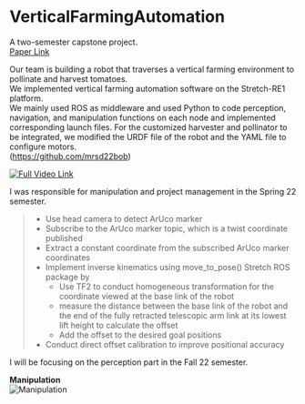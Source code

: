 # VerticalFarmingAutomation

A two-semester capstone project. <br>
[Paper Link](https://github.com/brucekimrokcmu/VerticalFarmingAutomation/blob/main/Vertical%20Farming%20Automation%20Spring%20Validation_report.pdf)

Our team is building a robot that traverses a vertical farming environment to pollinate and harvest tomatoes.<br>
We implemented vertical farming automation software on the Stretch-RE1 platform.<br>
We mainly used ROS as middleware and used Python to code perception, navigation, and manipulation functions on each node and implemented corresponding launch files. 
For the customized harvester and pollinator to be integrated, we modified the URDF file of the robot and the YAML file to configure motors. <br>
(https://github.com/mrsd22bob) <br>

[![Full Video Link](https://user-images.githubusercontent.com/92174982/182005537-ad024d34-3d06-4e59-a782-2393c1c1064b.JPG)](https://youtu.be/rpTjnxoaoFM) <br>




I was responsible for manipulation and project management in the Spring 22 semester. <br>
>* Use head camera to detect ArUco marker
>* Subscribe to the ArUco marker topic, which is a twist coordinate published
>* Extract a constant coordinate from the subscribed ArUco marker coordinates 
>* Implement inverse kinematics using move_to_pose() Stretch ROS package by
>    * Use TF2 to conduct homogeneous transformation for the coordinate viewed at the base link of the robot
>    * measure the distance between the base link of the robot and the end of the fully retracted telescopic arm link at its lowest lift height to calculate the offset
>    * Add the offset to the desired goal positions
>* Conduct direct offset calibration to improve positional accuracy

I will be focusing on the perception part in the Fall 22 semester. <br>

**Manipulation**<br>
![Manipulation](https://user-images.githubusercontent.com/92174982/182002189-2031ef27-5600-404f-bc1f-c63e55b1242c.gif)
